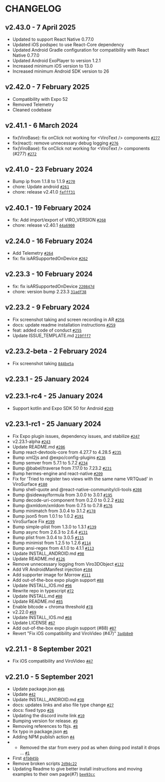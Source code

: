 # CHANGELOG

## v2.43.0 - 7 April 2025

- Updated to support React Native 0.77.0
- Updated iOS podspec to use React-Core dependency
- Updated Android Gradle configuration for compatibility with React Native 0.77.0
- Updated Android ExoPlayer to version 1.2.1
- Increased minimum iOS version to 13.0
- Increased minimum Android SDK version to 26

## v2.42.0 - 7 February 2025

- Compatibility with Expo 52
- Removed Telemetry
- Cleaned codebase

## v2.41.1 - 6 March 2024

- fix(ViroBase): fix onClick not working for &lt;ViroText /&gt; components [`#277`](https://github.com/NativeVision/viro/pull/277)
- fix(react): remove unnecessary debug logging [`#276`](https://github.com/NativeVision/viro/pull/276)
- fix(ViroBase): fix onClick not working for &lt;ViroText /&gt; components (#277) [`#272`](https://github.com/NativeVision/viro/issues/272)

## v2.41.0 - 23 February 2024

- Bump ip from 1.1.8 to 1.1.9 [`#270`](https://github.com/NativeVision/viro/pull/270)
- chore: Update android [`#261`](https://github.com/NativeVision/viro/pull/261)
- chore: release v2.41.0 [`fefff31`](https://github.com/NativeVision/viro/commit/fefff31be858404ef83c81282d2322ff338e8157)

## v2.40.1 - 19 February 2024

- fix: Add import/export of VIRO_VERSION [`#268`](https://github.com/NativeVision/viro/pull/268)
- chore: release v2.40.1 [`44a6900`](https://github.com/NativeVision/viro/commit/44a690053703ae0cfe6aae3b1c2586b18f57e519)

## v2.24.0 - 16 February 2024

- Add Telemetry [`#264`](https://github.com/NativeVision/viro/pull/264)
- fix: fix isARSupportedOnDevice [`#262`](https://github.com/NativeVision/viro/pull/262)

## v2.23.3 - 10 February 2024

- fix: fix isARSupportedOnDevice [`220847d`](https://github.com/NativeVision/viro/commit/220847dcfd15296c4860419f8b388c27e686eb1e)
- chore: version bump 2.23.3 [`31adf38`](https://github.com/NativeVision/viro/commit/31adf38b728de36126c3d9b0a246407fe8753ca6)

## v2.23.2 - 9 February 2024

- Fix screenshot taking and screen recording in AR [`#256`](https://github.com/NativeVision/viro/pull/256)
- docs: update readme installation instructions [`#259`](https://github.com/NativeVision/viro/pull/259)
- feat: added code of conduct [`#255`](https://github.com/NativeVision/viro/pull/255)
- Update ISSUE_TEMPLATE.md [`219fff7`](https://github.com/NativeVision/viro/commit/219fff72d57280d4dc81b40854872d3a33eb8d20)

## v2.23.2-beta - 2 February 2024

- Fix screenshot taking [`844be5a`](https://github.com/NativeVision/viro/commit/844be5a6058494fdecbd4c91a60c847581b49465)

## v2.23.1 - 25 January 2024

## v2.23.1-rc4 - 25 January 2024

- Support kotlin and Expo SDK 50 for Android [`#249`](https://github.com/NativeVision/viro/pull/249)

## v2.23.1-rc1 - 25 January 2024

- Fix Expo plugin issues, dependency issues, and stabilize [`#247`](https://github.com/NativeVision/viro/pull/247)
- v2.23.1-alpha [`#243`](https://github.com/NativeVision/viro/pull/243)
- Update README.md [`#206`](https://github.com/NativeVision/viro/pull/206)
- Bump react-devtools-core from 4.27.7 to 4.28.5 [`#235`](https://github.com/NativeVision/viro/pull/235)
- Bump xml2js and @expo/config-plugins [`#236`](https://github.com/NativeVision/viro/pull/236)
- Bump semver from 5.7.1 to 5.7.2 [`#234`](https://github.com/NativeVision/viro/pull/234)
- Bump @babel/traverse from 7.17.0 to 7.23.2 [`#231`](https://github.com/NativeVision/viro/pull/231)
- Bump hermes-engine and react-native [`#209`](https://github.com/NativeVision/viro/pull/209)
- Fix for 'Tried to register two views with the same name VRTQuad' in ViroSurface [`#180`](https://github.com/NativeVision/viro/pull/180)
- Bump shell-quote and @react-native-community/cli-tools [`#208`](https://github.com/NativeVision/viro/pull/208)
- Bump @sideway/formula from 3.0.0 to 3.0.1 [`#195`](https://github.com/NativeVision/viro/pull/195)
- Bump decode-uri-component from 0.2.0 to 0.2.2 [`#182`](https://github.com/NativeVision/viro/pull/182)
- Bump @xmldom/xmldom from 0.7.5 to 0.7.8 [`#176`](https://github.com/NativeVision/viro/pull/176)
- Bump minimatch from 3.0.4 to 3.1.2 [`#178`](https://github.com/NativeVision/viro/pull/178)
- Bump json5 from 1.0.1 to 1.0.2 [`#191`](https://github.com/NativeVision/viro/pull/191)
- ViroSurface Fix [`#199`](https://github.com/NativeVision/viro/pull/199)
- Bump simple-plist from 1.3.0 to 1.3.1 [`#139`](https://github.com/NativeVision/viro/pull/139)
- Bump async from 2.6.3 to 2.6.4 [`#131`](https://github.com/NativeVision/viro/pull/131)
- Bump plist from 3.0.4 to 3.0.5 [`#115`](https://github.com/NativeVision/viro/pull/115)
- Bump minimist from 1.2.5 to 1.2.6 [`#114`](https://github.com/NativeVision/viro/pull/114)
- Bump ansi-regex from 4.1.0 to 4.1.1 [`#113`](https://github.com/NativeVision/viro/pull/113)
- Update INSTALL_ANDROID.md [`#98`](https://github.com/NativeVision/viro/pull/98)
- Update README.md [`#126`](https://github.com/NativeVision/viro/pull/126)
- Remove unnecessary logging from Viro3DObject [`#132`](https://github.com/NativeVision/viro/pull/132)
- Add VR AndroidManifest injection [`#104`](https://github.com/NativeVision/viro/pull/104)
- Add supporter image for Morrow [`#111`](https://github.com/NativeVision/viro/pull/111)
- Add out-of-the-box expo plugin support [`#88`](https://github.com/NativeVision/viro/pull/88)
- Update INSTALL_IOS.md [`#96`](https://github.com/NativeVision/viro/pull/96)
- Rewrite repo in typescript [`#72`](https://github.com/NativeVision/viro/pull/72)
- Update INSTALL.md [`#80`](https://github.com/NativeVision/viro/pull/80)
- Update README.md [`#85`](https://github.com/NativeVision/viro/pull/85)
- Enable bitcode + chroma threshold [`#78`](https://github.com/NativeVision/viro/pull/78)
- v2.22.0 [`#69`](https://github.com/NativeVision/viro/pull/69)
- Update INSTALL_IOS.md [`#68`](https://github.com/NativeVision/viro/pull/68)
- Update LICENSE [`#67`](https://github.com/NativeVision/viro/pull/67)
- Add out-of-the-box expo plugin support (#88) [`#87`](https://github.com/NativeVision/viro/issues/87)
- Revert "Fix iOS compatibility and ViroVideo (#47)" [`3a4b8e0`](https://github.com/NativeVision/viro/commit/3a4b8e07319fe3ea3f31dd0b77e3b1185fe4fc48)

## v2.21.1 - 8 September 2021

- Fix iOS compatibility and ViroVideo [`#47`](https://github.com/NativeVision/viro/pull/47)

## v2.21.0 - 5 September 2021

- Update package.json [`#46`](https://github.com/NativeVision/viro/pull/46)
- Update [`#42`](https://github.com/NativeVision/viro/pull/42)
- Update INSTALL_ANDROID.md [`#38`](https://github.com/NativeVision/viro/pull/38)
- docs: updates links and also file type change [`#27`](https://github.com/NativeVision/viro/pull/27)
- docs: fixed typo [`#26`](https://github.com/NativeVision/viro/pull/26)
- Updating the discord invite link [`#10`](https://github.com/NativeVision/viro/pull/10)
- Bumping version for release. [`#9`](https://github.com/NativeVision/viro/pull/9)
- Removing references to fbjs. [`#8`](https://github.com/NativeVision/viro/pull/8)
- fix typo in package.json [`#6`](https://github.com/NativeVision/viro/pull/6)
- Adding NPM publish action [`#4`](https://github.com/NativeVision/viro/pull/4)
- - Removed the star from every pod as when doing pod install it drops … [`#1`](https://github.com/NativeVision/viro/pull/1)
- First [`4fb045b`](https://github.com/NativeVision/viro/commit/4fb045b7948533abc8787a10981f74b003a3ea68)
- Remove broken scripts [`2d94c22`](https://github.com/NativeVision/viro/commit/2d94c22e0447a655cffbb3ae415ebc111e4d15bc)
- Updating Readme to give better install instructions and moving examples to their own page(#7) [`bee93cc`](https://github.com/NativeVision/viro/commit/bee93cc7a18666294a14eb13606ef4e2f160202a)
